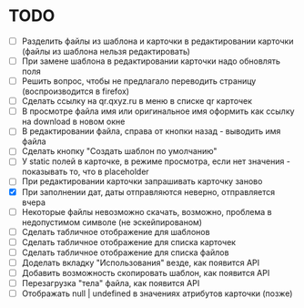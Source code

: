 # TODO

- [ ] Разделить файлы из шаблона и карточки в редактировании карточки (файлы из шаблона нельзя редактировать)
- [ ] При замене шаблона в редактировании карточки надо обновлять поля
- [ ] Решить вопрос, чтобы не предлагало переводить страницу (воспроизводится в firefox)
- [ ] Сделать ссылку на qr.qxyz.ru в меню в списке qr карточек
- [ ] В просмотре файла имя или оригинальное имя оформить как ссылку на download в новом окне
- [ ] В редактировании файла, справа от кнопки назад - выводить имя файла
- [ ] Сделать кнопку "Создать шаблон по умолчанию"
- [ ] У static полей в карточке, в режиме просмотра, если нет значения - показывать то, что в placeholder
- [ ] При редактировании карточки запрашивать карточку заново
- [x] При заполнении дат, даты отправляются неверно, отправляется вчера
- [ ] Некоторые файлы невозможно скачать, возможно, проблема в недопустимом символе (не эскейпированом)
- [ ] Сделать табличное отображение для шаблонов
- [ ] Сделать табличное отображение для списка карточек
- [ ] Сделать табличное отображение для списка файлов
- [ ] Доделать вкладку "Использования" везде, как появится API
- [ ] Добавить возможность скопировать шаблон, как появится API
- [ ] Перезагрузка "тела" файла, как появится API
- [ ] Отображать null | undefined в значениях атрибутов карточки (позже)
